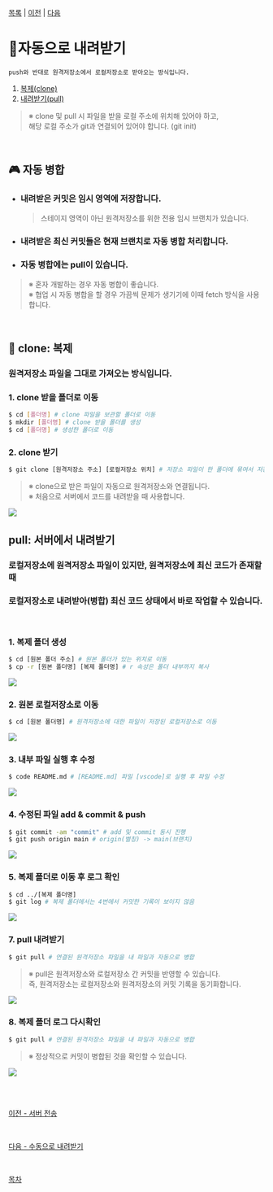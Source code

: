 [목록][목록] | [이전][이전] | [다음][다음]

[목록]: ../README.md "목록"
[이전]: 04_push.md "이전"
[다음]: 06_manual-fetch.md "다음"

# :electric_plug:**자동으로 내려받기**
    push와 반대로 원격저장소에서 로컬저장소로 받아오는 방식입니다.
1. [복제(clone)](#clone-복제)
2. [내려받기(pull)](#pull-서버에서-내려받기)
>※ clone 및 pull 시 파일을 받을 로컬 주소에 위치해 있어야 하고,<br>
>해당 로컬 주소가 git과 연결되어 있어야 합니다. (git init)

<br>

## **:video_game: 자동 병합**
- ### 내려받은 커밋은 임시 영역에 저장합니다.
    >스테이지 영역이 아닌 원격저장소를 위한 전용 임시 브랜치가 있습니다.
- ### 내려받은 최신 커밋들은 현재 브랜치로 자동 병합 처리합니다.
- ### 자동 병합에는 pull이 있습니다.
>※ 혼자 개발하는 경우 자동 병합이 좋습니다.<br>
>※ 협업 시 자동 병합을 할 경우 가끔씩 문제가 생기기에 이때 fetch 방식을 사용합니다.

<br>

## **:busts_in_silhouette: clone: 복제**
### 원격저장소 파일을 그대로 가져오는 방식입니다.
### **1. clone 받을 폴더로 이동**
```bash
$ cd [폴더명] # clone 파일을 보관할 폴더로 이동
$ mkdir [폴더명] # clone 받을 폴더를 생성
$ cd [폴더명] # 생성한 폴더로 이동
```
### **2. clone 받기**
```bash
$ git clone [원격저장소 주소] [로컬저장소 위치] # 저장소 파일이 한 폴더에 묶여서 저장
```
>※ clone으로 받은 파일이 자동으로 원격저장소와 연결됩니다.<br>
>※ 처음으로 서버에서 코드를 내려받을 때 사용합니다.

<kbd>
<img src="https://user-images.githubusercontent.com/45596014/193399450-3d9c6f05-ec20-44df-81e1-70bc8ceb2d0f.jpg">
</kbd>

## **pull: 서버에서 내려받기**
### 로컬저장소에 원격저장소 파일이 있지만, 원격저장소에 최신 코드가 존재할 때<br>
### 로컬저장소로 내려받아(병합) 최신 코드 상태에서 바로 작업할 수 있습니다.

<br>

### **1. 복제 폴더 생성**
```bash
$ cd [원본 폴더 주소] # 원본 폴더가 있는 위치로 이동
$ cp -r [원본 폴더명] [복제 폴더명] # r 속성은 폴더 내부까지 복사
```
<kbd>
<img src="https://user-images.githubusercontent.com/45596014/193397314-02238d7c-be5f-4a96-85d5-9da1eb2cca78.jpg">
</kbd>

<br>

### **2. 원본 로컬저장소로 이동**
```bash
$ cd [원본 폴더명] # 원격저장소에 대한 파일이 저장된 로컬저장소로 이동
```
<kbd>
<img src="https://user-images.githubusercontent.com/45596014/193397839-475cd26a-2dbb-4e50-86cb-13dc5f76af5f.jpg">
</kbd>

<br>

### **3. 내부 파일 실행 후 수정**
```bash
$ code README.md # [README.md] 파일 [vscode]로 실행 후 파일 수정
```
<kbd>
<img src="https://user-images.githubusercontent.com/45596014/193397466-2c07a6ec-5228-4672-a3a4-c9c2ce4c5c88.png">
</kbd>

<br>

### **4. 수정된 파일 add & commit & push**
```bash
$ git commit -am "commit" # add 및 commit 동시 진행
$ git push origin main # origin(별칭) -> main(브랜치)
```
<kbd>
<img src="https://user-images.githubusercontent.com/45596014/193399066-ef9447d8-0ecc-4cb9-89a6-e960d275d2cf.jpg">
</kbd>

<br>

### **5. 복제 폴더로 이동 후 로그 확인**
```bash
$ cd ../[복제 폴더명]
$ git log # 복제 폴더에서는 4번에서 커밋한 기록이 보이지 않음
```
<kbd>
<img src="https://user-images.githubusercontent.com/45596014/193398918-447932e6-9220-4ba7-a494-6a0bed5bd120.jpg">
</kbd>

<br>

### **7. pull 내려받기**
```bash
$ git pull # 연결된 원격저장소 파일을 내 파일과 자동으로 병합
```
>※ pull은 원격저장소와 로컬저장소 간 커밋을 반영할 수 있습니다.<br>
>즉, 원격저장소는 로컬저장소와 원격저장소의 커밋 기록을 동기화합니다. 

<kbd>
<img src="https://user-images.githubusercontent.com/45596014/193399137-07a1cc7f-3f58-44ad-8141-f2e9e51a6096.jpg">
</kbd>

<br>

### **8. 복제 폴더 로그 다시확인**
```bash
$ git pull # 연결된 원격저장소 파일을 내 파일과 자동으로 병합
```
>※ 정상적으로 커밋이 병합된 것을 확인할 수 있습니다.

<kbd>
<img src="https://user-images.githubusercontent.com/45596014/193399256-1f6bce1e-37d9-445d-9f05-c2e68e81573b.jpg">
</kbd>

<br><br>

[이전 - 서버 전송](04_push.md)

<br>

[다음 - 수동으로 내려받기](06_manual-fetch.md)

<br>

[목차](../README.md)

